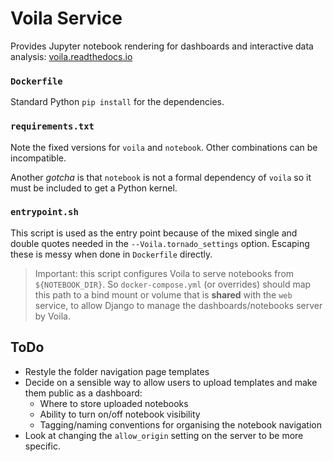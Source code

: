 # Voila Service

Provides Jupyter notebook rendering for dashboards and interactive data analysis: [voila.readthedocs.io](https://voila.readthedocs.io/en/stable/index.html)

### `Dockerfile`

Standard Python `pip install` for the dependencies.

### `requirements.txt`

Note the fixed versions for `voila` and `notebook`. Other combinations can be incompatible.

Another _gotcha_ is that `notebook` is not a formal dependency of `voila` so it must be included to get a Python kernel.

### `entrypoint.sh`

This script is used as the entry point because of the mixed single and double quotes needed in the `--Voila.tornado_settings` option. Escaping these is messy when done in `Dockerfile` directly.

> Important: this script configures Voila to serve notebooks from `${NOTEBOOK_DIR}`. So `docker-compose.yml` (or overrides) should map this path to a bind mount or volume that is __shared__ with the `web` service, to allow Django to manage the dashboards/notebooks server by Voila.

## ToDo

- Restyle the folder navigation page templates
- Decide on a sensible way to allow users to upload templates and make them public as a dashboard:
    - Where to store uploaded notebooks
    - Ability to turn on/off notebook visibility
    - Tagging/naming conventions for organising the notebook navigation
- Look at changing the `allow_origin` setting on the server to be more specific.
